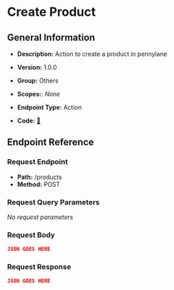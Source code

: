 # Create Product

## General Information

- **Description:** Action to create a product in pennylane

- **Version:** 1.0.0
- **Group:** Others
- **Scopes:**: _None_
- **Endpoint Type:** Action
- **Code:** [🔗](https://github.com/NangoHQ/integration-templates/tree/main/integrations/pennylane/actions/create-product.ts)

## Endpoint Reference

### Request Endpoint

- **Path:** /products
- **Method:** POST

### Request Query Parameters

_No request parameters_

### Request Body

```json
JSON GOES HERE
```

### Request Response

```json
JSON GOES HERE
```
